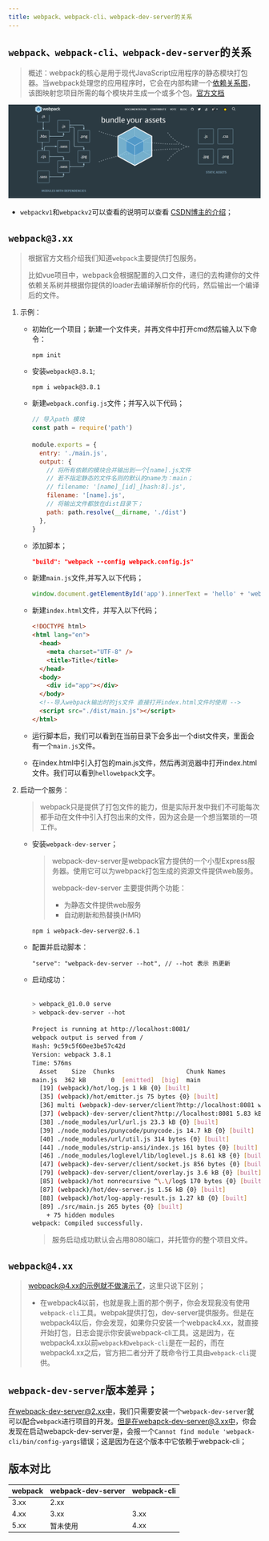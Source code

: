 ```yaml
---
title: webpack、webpack-cli、webpack-dev-server的关系
---
```


## `webpack、webpack-cli、webpack-dev-server`的关系

> 概述：webpack的核心是用于现代JavaScript应用程序的静态模块打包器。当webpack处理您的应用程序时，它会在内部构建一个[依赖关系图](https://webpack.js.org/concepts/dependency-graph/)，该图映射您项目所需的每个模块并生成一个或多个包。[官方文档](https://webpack.js.org/)

![1615011412595](assets/1615011412595.png)

- `webpackv1`和`webpackv2`可以查看的说明可以查看 [CSDN博主的介绍](https://blog.csdn.net/weixin_42614080/article/details/106297384)；

## `webpack@3.xx`

> 根据官方文档介绍我们知道`webpack`主要提供打包服务。
>
> 比如vue项目中，webpack会根据配置的入口文件，递归的去构建你的文件依赖关系树并根据你提供的loader去编译解析你的代码，然后输出一个编译后的文件。

1. 示例：

   - 初始化一个项目；新建一个文件夹，并再文件中打开cmd然后输入以下命令：

     ```
     npm init 
     ```

   - 安装`webpack@3.8.1`;

     ```
     npm i webpack@3.8.1
     ```

   - 新建`webpack.config.js`文件；并写入以下代码；

     ```js
     // 导入path 模块
     const path = require('path')
     
     module.exports = {
       entry: './main.js',
       output: {
         // 将所有依赖的模块合并输出到一个[name].js文件
         // 若不指定静态的文件名则的默认的name为：main；
         // filename: '[name]_[id]_[hash:8].js',
         filename: '[name].js',
         // 将输出文件都放在dist目录下；
         path: path.resolve(__dirname, './dist')
       },
     }
     
     ```

   - 添加脚本；

     ```json
     "build": "webpack --config webpack.config.js"
     ```

     

   - 新建`main.js`文件,并写入以下代码；

     ```js
     window.document.getElementById('app').innerText = 'hello' + 'webpack'
     ```

   - 新建`index.html`文件，并写入以下代码；

     ```html
     <!DOCTYPE html>
     <html lang="en">
       <head>
         <meta charset="UTF-8" />
         <title>Title</title>
       </head>
       <body>
         <div id="app"></div>
       </body>
       <!--导入webpack输出时的js文件 直接打开index.html文件时使用 -->
       <script src="./dist/main.js"></script>
     </html>
     
     ```

   - 运行脚本后，我们可以看到在当前目录下会多出一个dist文件夹，里面会有一个`main.js`文件。

   - 在index.html中引入打包的main.js文件，然后再浏览器中打开index.html文件。我们可以看到`hellowebpack`文字。

2. 启动一个服务：

   > webpack只是提供了打包文件的能力，但是实际开发中我们不可能每次都手动在文件中引入打包出来的文件，因为这会是一个想当繁琐的一项工作。

   - 安装`webpack-dev-server`；

     > webpack-dev-server是webpack官方提供的一个小型Express服务器。使用它可以为webpack打包生成的资源文件提供web服务。 
     >
     >  webpack-dev-server 主要提供两个功能： 
     >
     > - 为静态文件提供web服务
     > - 自动刷新和热替换(HMR)

     ```
     npm i webpack-dev-server@2.6.1
     ```

   - 配置并启动脚本：

     ```
     "serve": "webpack-dev-server --hot", // --hot 表示 热更新
     ```

   - 启动成功：

     ```bash
     
     > webpack_@1.0.0 serve
     > webpack-dev-server --hot
     
     Project is running at http://localhost:8081/
     webpack output is served from /
     Hash: 9c59c5f60ee3be57c42d
     Version: webpack 3.8.1
     Time: 576ms
       Asset    Size  Chunks                    Chunk Names
     main.js  362 kB       0  [emitted]  [big]  main
       [19] (webpack)/hot/log.js 1 kB {0} [built]
       [35] (webpack)/hot/emitter.js 75 bytes {0} [built]
       [36] multi (webpack)-dev-server/client?http://localhost:8081 webpack/hot/dev-server ./main.js 52 bytes {0} [built]
       [37] (webpack)-dev-server/client?http://localhost:8081 5.83 kB {0} [built]
       [38] ./node_modules/url/url.js 23.3 kB {0} [built]
       [39] ./node_modules/punycode/punycode.js 14.7 kB {0} [built]
       [40] ./node_modules/url/util.js 314 bytes {0} [built]
       [44] ./node_modules/strip-ansi/index.js 161 bytes {0} [built]
       [46] ./node_modules/loglevel/lib/loglevel.js 8.61 kB {0} [built]
       [47] (webpack)-dev-server/client/socket.js 856 bytes {0} [built]
       [79] (webpack)-dev-server/client/overlay.js 3.6 kB {0} [built]
       [85] (webpack)/hot nonrecursive ^\.\/log$ 170 bytes {0} [built]
       [87] (webpack)/hot/dev-server.js 1.56 kB {0} [built]
       [88] (webpack)/hot/log-apply-result.js 1.27 kB {0} [built]
       [89] ./src/main.js 265 bytes {0} [built]
         + 75 hidden modules
     webpack: Compiled successfully.
     
     ```

     > 服务启动成功默认会占用8080端口，并托管你的整个项目文件。

## `webpack@4.xx`

> webpack@4.xx的示例就不做演示了，这里只说下区别；
>
> - 在webpack4以前，也就是我上面的那个例子，你会发现我没有使用`webpack-cli`工具。webpak提供打包，dev-server提供服务。但是在webpack4以后，你会发现，如果你只安装一个webpack4.xx，就直接开始打包，日志会提示你安装webpack-cli工具。这是因为，在webpack4.xx以前`webpack和webpack-cli`是在一起的，而在webpack4.xx之后，官方把二者分开了既命令行工具由`webpack-cli`提供。

## `webpack-dev-server`版本差异；

在webpack-dev-server@2.xx中，我们只需要安装一个`webpack-dev-server`就可以配合`webpack`进行项目的开发。但是在webapck-dev-server@3.xx中，你会发现在启动webapck-dev-server是，会报一个`Cannot find module 'webpack-cli/bin/config-yargs`错误；这是因为在这个版本中它依赖于webpack-cli；

## 版本对比

| webpack | webpack-dev-server | webpack-cli |
| ------- | ------------------ | ----------- |
| 3.xx    | 2.xx               |             |
| 4.xx    | 3.xx               | 3.xx        |
| 5.xx    | 暂未使用           | 4.xx        |

